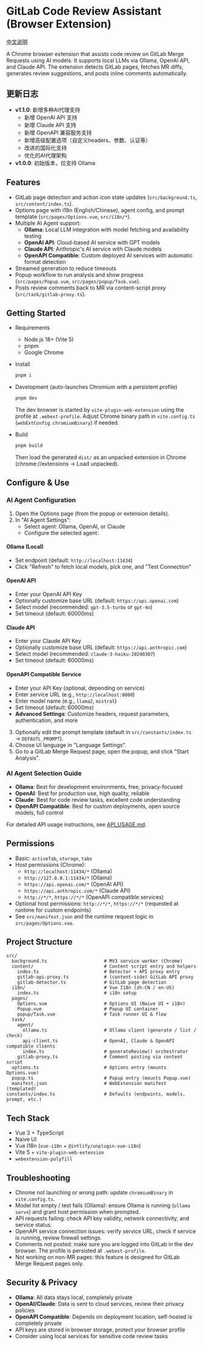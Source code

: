 # GitLab Code Review Assistant (Browser Extension)

[中文说明](README.zh-CN.md)

A Chrome browser extension that assists code review on GitLab Merge Requests using AI models. It supports local LLMs via Ollama, OpenAI API, and Claude API. The extension detects GitLab pages, fetches MR diffs, generates review suggestions, and posts inline comments automatically.

## 更新日志

- **v1.1.0**: 新增多种AI代理支持
  - 新增 OpenAI API 支持
  - 新增 Claude API 支持  
  - 新增 OpenAPI 兼容服务支持
  - 新增高级配置选项（自定义headers、参数、认证等）
  - 改进的国际化支持
  - 优化的AI代理架构
- **v1.0.0**: 初始版本，仅支持 Ollama

## Features

- GitLab page detection and action icon state updates (`src/background.ts`, `src/content/index.ts`).
- Options page with i18n (English/Chinese), agent config, and prompt template (`src/pages/Options.vue`, `src/i18n/*`).
- Multiple AI Agent support:
  - **Ollama**: Local LLM integration with model fetching and availability testing
  - **OpenAI API**: Cloud-based AI service with GPT models
  - **Claude API**: Anthropic's AI service with Claude models
  - **OpenAPI Compatible**: Custom deployed AI services with automatic format detection
- Streamed generation to reduce timeouts
- Popup workflow to run analysis and show progress (`src/pages/Popup.vue`, `src/pages/popup/Task.vue`).
- Posts review comments back to MR via content-script proxy (`src/task/gitlab-proxy.ts`).

## Getting Started

- Requirements
  - Node.js 18+ (Vite 5)
  - pnpm
  - Google Chrome

- Install
  ```bash
  pnpm i
  ```

- Development (auto-launches Chromium with a persistent profile)
  ```bash
  pnpm dev
  ```
  The dev browser is started by `vite-plugin-web-extension` using the profile at `.webext-profile`. Adjust Chrome binary path in `vite.config.ts` (`webExtConfig.chromiumBinary`) if needed.

- Build
  ```bash
  pnpm build
  ```
  Then load the generated `dist/` as an unpacked extension in Chrome (chrome://extensions → Load unpacked).

## Configure & Use

### AI Agent Configuration

1. Open the Options page (from the popup or extension details).
2. In "AI Agent Settings":
   - Select agent: Ollama, OpenAI, or Claude
   - Configure the selected agent:

#### Ollama (Local)
   - Set endpoint (default: `http://localhost:11434`)
   - Click "Refresh" to fetch local models, pick one, and "Test Connection"

#### OpenAI API
   - Enter your OpenAI API Key
   - Optionally customize base URL (default: `https://api.openai.com`)
   - Select model (recommended: `gpt-3.5-turbo` or `gpt-4o`)
   - Set timeout (default: 60000ms)

#### Claude API
   - Enter your Claude API Key
   - Optionally customize base URL (default: `https://api.anthropic.com`)
   - Select model (recommended: `claude-3-haiku-20240307`)
   - Set timeout (default: 60000ms)

#### OpenAPI Compatible Service
   - Enter your API Key (optional, depending on service)
   - Enter service URL (e.g., `http://localhost:8000`)
   - Enter model name (e.g., `llama2`, `mistral`)
   - Set timeout (default: 60000ms)
   - **Advanced Settings**: Customize headers, request parameters, authentication, and more

3. Optionally edit the prompt template (default in `src/constants/index.ts` → `DEFAUTL_PROMPT`).
4. Choose UI language in "Language Settings".
5. Go to a GitLab Merge Request page, open the popup, and click "Start Analysis".

### AI Agent Selection Guide

- **Ollama**: Best for development environments, free, privacy-focused
- **OpenAI**: Best for production use, high quality, reliable
- **Claude**: Best for code review tasks, excellent code understanding
- **OpenAPI Compatible**: Best for custom deployments, open source models, full control

For detailed API usage instructions, see [API_USAGE.md](API_USAGE.md).

## Permissions

- Basic: `activeTab`, `storage`, `tabs`
- Host permissions (Chrome):
  - `http://localhost:11434/*` (Ollama)
  - `http://127.0.0.1:11434/*` (Ollama)
  - `https://api.openai.com/*` (OpenAI API)
  - `https://api.anthropic.com/*` (Claude API)
  - `http://*/*`, `https://*/*` (OpenAPI compatible services)
- Optional host permissions: `http://*/*`, `https://*/*` (requested at runtime for custom endpoints)
- See `src/manifest.json` and the runtime request logic in `src/pages/Options.vue`.

## Project Structure

```
src/
  background.ts                     # MV3 service worker (Chrome)
  content/                          # Content script entry and helpers
    index.ts                        # Detector + API proxy entry
    gitlab-api-proxy.ts             # (content-side) GitLab API proxy
    gitlab-detector.ts              # GitLab page detection
  i18n/                             # Vue I18n (zh-CN / en-US)
    index.ts                        # i18n setup
  pages/
    Options.vue                     # Options UI (Naive UI + i18n)
    Popup.vue                       # Popup UI container
    popup/Task.vue                  # Task runner UI & flow
  task/
    agent/
      ollama.ts                     # Ollama client (generate / list / check)
      api-client.ts                 # OpenAI, Claude & OpenAPI compatible clients
      index.ts                      # generateReview() orchestrator
    gitlab-proxy.ts                 # Comment posting via content script
  options.ts                        # Options entry (mounts Options.vue)
  popup.ts                          # Popup entry (mounts Popup.vue)
  manifest.json                     # WebExtension manifest (templated)
constants/index.ts                  # Defaults (endpoints, models, prompt, etc.)
```

## Tech Stack

- Vue 3 + TypeScript
- Naive UI
- Vue I18n (`vue-i18n` + `@intlify/unplugin-vue-i18n`)
- Vite 5 + `vite-plugin-web-extension`
- `webextension-polyfill`

## Troubleshooting

- Chrome not launching or wrong path: update `chromiumBinary` in `vite.config.ts`.
- Model list empty / test fails (Ollama): ensure Ollama is running (`ollama serve`) and grant host permission when prompted.
- API requests failing: check API key validity, network connectivity, and service status.
- OpenAPI service connection issues: verify service URL, check if service is running, review firewall settings.
- Comments not posted: make sure you are logged into GitLab in the dev browser. The profile is persisted at `.webext-profile`.
- Not working on non-MR pages: this feature is designed for GitLab Merge Request pages only.

## Security & Privacy

- **Ollama**: All data stays local, completely private
- **OpenAI/Claude**: Data is sent to cloud services, review their privacy policies
- **OpenAPI Compatible**: Depends on deployment location, self-hosted is completely private
- API keys are stored in browser storage, protect your browser profile
- Consider using local services for sensitive code review tasks

